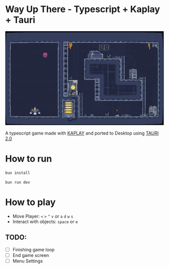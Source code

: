 # Way Up There - Typescript + Kaplay + Tauri

![alt text](docs/image.png) 

A typescript game made with [KAPLAY](https://kaplayjs.com/) and ported to Desktop using [TAURI 2.0](https://v2.tauri.app/)

# How to run

```
bun install
```

```
bun run dev
```

# How to play

- Move Player: ``<`` ``>`` ``^`` ``v``  or  ``a`` ``d`` ``w`` ``s``
- Interact with objects: ``space``  or  ``e`` 
 
## TODO:
- [ ] Finishing game loop
- [ ] End game screen
- [ ] Menu Settings